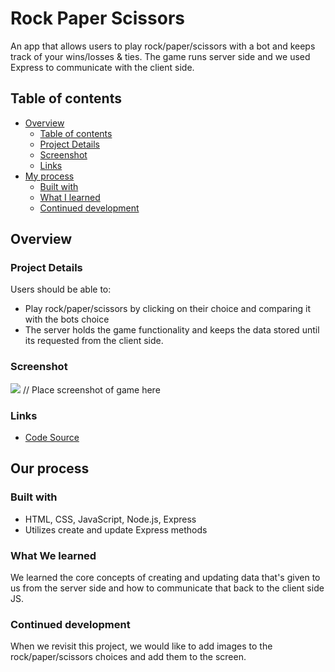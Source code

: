 # Rock Paper Scissors

An app that allows users to play rock/paper/scissors with a bot and keeps track of your wins/losses & ties.  The game runs server side and we used Express to communicate with the client side.

## Table of contents

- [Overview](#overview)
  - [Table of contents](#table-of-contents)
  - [Project Details](#project-details)
  - [Screenshot](#screenshot)
  - [Links](#links)
- [My process](#my-process)
  - [Built with](#built-with)
  - [What I learned](#what-i-learned)
  - [Continued development](#continued-development)

## Overview

### Project Details

Users should be able to:

- Play rock/paper/scissors by clicking on their choice and comparing it with the bots choice
- The server holds the game functionality and keeps the data stored until its requested from the client side.

### Screenshot

![](./images/.png) // Place screenshot of game here

### Links

- [Code Source](https://github.com/ervn12/rockPaperScissors)

## Our process

### Built with

- HTML, CSS, JavaScript, Node.js, Express
- Utilizes create and update Express methods

### What We learned

We learned the core concepts of creating and updating data that's given to us from the server side and how to communicate that back to the client side JS.

### Continued development

When we revisit this project, we would like to add images to the rock/paper/scissors choices and add them to the screen.
